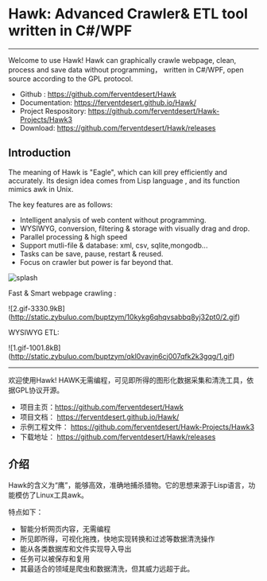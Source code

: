 # Hawk: Advanced Crawler& ETL tool written in C#/WPF

***

Welcome to use Hawk! Hawk can graphically crawle webpage, clean, process and save data without programming， written in C#/WPF, open source according to the GPL protocol.

- Github : https://github.com/ferventdesert/Hawk
- Documentation: https://ferventdesert.github.io/Hawk/
- Project Respository: https://github.com/ferventdesert/Hawk-Projects/Hawk3
- Download:  https://github.com/ferventdesert/Hawk/releases

## Introduction

The meaning of Hawk is "Eagle", which can kill prey efficiently and accurately. Its design idea comes from Lisp language , and its function mimics awk in Unix.

The key features are as follows:

- Intelligent analysis of web content without programming.
- WYSIWYG, conversion, filtering & storage with visually drag and drop.
- Parallel processing & high speed
- Support mutli-file & database: xml, csv, sqlite,mongodb...
- Tasks can be save, pause, restart & reused.
- Focus on crawler but power is far beyond that.


![splash](https://upload-images.jianshu.io/upload_images/9608527-2185c11706ccf618.png?imageMogr2/auto-orient/strip%7CimageView2/2/w/1240)


Fast & Smart webpage crawling :

![2.gif-3330.9kB] (http://static.zybuluo.com/buptzym/10kykg6qhqvsabbq8yj32pt0/2.gif)

WYSIWYG ETL:

![1.gif-1001.8kB] (http://static.zybuluo.com/buptzym/qkl0vavjn6cj007qfk2k3gqg/1.gif) 


****


欢迎使用Hawk! HAWK无需编程，可见即所得的图形化数据采集和清洗工具，依据GPL协议开源。

- 项目主页：https://github.com/ferventdesert/Hawk
- 项目文档： https://ferventdesert.github.io/Hawk/
- 示例工程文件： https://github.com/ferventdesert/Hawk-Projects/Hawk3
- 下载地址： https://github.com/ferventdesert/Hawk/releases

## 介绍
Hawk的含义为“鹰”，能够高效，准确地捕杀猎物。它的思想来源于Lisp语言，功能模仿了Linux工具awk。

特点如下：

- 智能分析网页内容，无需编程
- 所见即所得，可视化拖拽，快地实现转换和过滤等数据清洗操作
- 能从各类数据库和文件实现导入导出
- 任务可以被保存和复用
- 其最适合的领域是爬虫和数据清洗，但其威力远超于此。